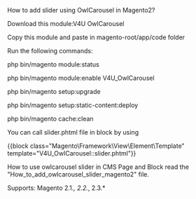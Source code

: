 How to add slider using OwlCarousel in Magento2?

Download this module:V4U OwlCarousel

Copy this module and paste in magento-root/app/code folder

Run the following commands:

php bin/magento module:status

php bin/magento module:enable V4U_OwlCarousel

php bin/magento setup:upgrade

php bin/magento setup:static-content:deploy

php bin/magento cache:clean

You can call slider.phtml file in block by using

{{block class="Magento\Framework\View\Element\Template" template="V4U_OwlCarousel::slider.phtml"}}

How to use owlcarousel slider in CMS Page and Block read the "How_to_add_owlcarousel_slider_magento2" file.

Supports: Magento 2.1.*, 2.2.*, 2.3.*
